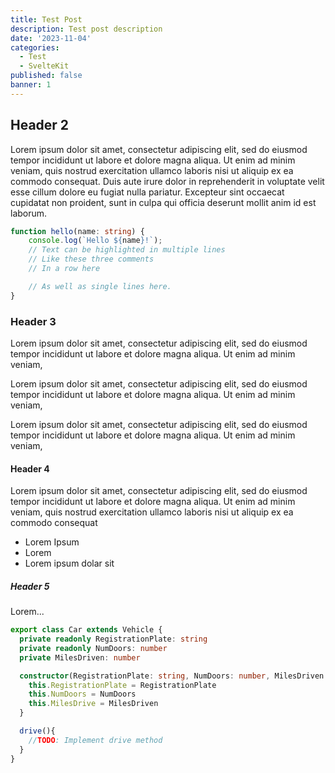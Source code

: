 ```yaml
---
title: Test Post
description: Test post description
date: '2023-11-04'
categories:
  - Test
  - SvelteKit
published: false
banner: 1
---
```


## Header 2

Lorem ipsum dolor sit amet, consectetur adipiscing elit, sed do eiusmod tempor incididunt ut labore et dolore magna aliqua. Ut enim ad minim veniam, quis nostrud exercitation ullamco laboris nisi ut aliquip ex ea commodo consequat. Duis aute irure dolor in reprehenderit in voluptate velit esse cillum dolore eu fugiat nulla pariatur. Excepteur sint occaecat cupidatat non proident, sunt in culpa qui officia deserunt mollit anim id est laborum.

```ts:greetings.ts {3-5, 7} showLineNumbers
function hello(name: string) {
	console.log(`Hello ${name}!`);
	// Text can be highlighted in multiple lines
	// Like these three comments
	// In a row here

	// As well as single lines here.
}
```

### Header 3

Lorem ipsum dolor sit amet, consectetur adipiscing elit, sed do eiusmod tempor incididunt ut labore et dolore magna aliqua. Ut enim ad minim veniam,

Lorem ipsum dolor sit amet, consectetur adipiscing elit, sed do eiusmod tempor incididunt ut labore et dolore magna aliqua. Ut enim ad minim veniam,

Lorem ipsum dolor sit amet, consectetur adipiscing elit, sed do eiusmod tempor incididunt ut labore et dolore magna aliqua. Ut enim ad minim veniam,

#### Header 4

Lorem ipsum dolor sit amet, consectetur adipiscing elit, sed do eiusmod tempor incididunt ut labore et dolore magna aliqua. Ut enim ad minim veniam, quis nostrud exercitation ullamco laboris nisi ut aliquip ex ea commodo consequat

- Lorem Ipsum
- Lorem
- Lorem ipsum dolar sit

##### Header 5

Lorem...

```ts:car.ts {6-10, 13} showLineNumbers
export class Car extends Vehicle {
  private readonly RegistrationPlate: string
  private readonly NumDoors: number
  private MilesDriven: number

  constructor(RegistrationPlate: string, NumDoors: number, MilesDriven: number){
    this.RegistrationPlate = RegistrationPlate
    this.NumDoors = NumDoors
    this.MilesDrive = MilesDriven
  }

  drive(){
    //TODO: Implement drive method
  }
}
```
